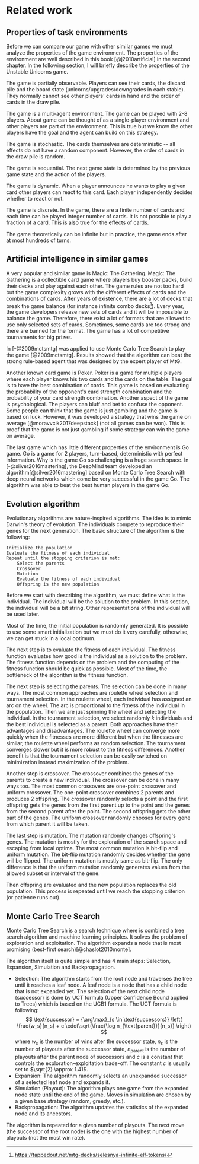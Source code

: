 # Related work

## Properties of task environments

Before we can compare our game with other similar games we must analyze the properties of the game environment. The properties of the environment are
well described in this book [@j2010artificial] in the second chapter.
In the following section, I will briefly describe the properties of the Unstable Unicorns game.

The game is partially observable. Players can see their cards, the
discard pile and the board state (unicorns/upgrades/downgrades in each stable).
They normally cannot see other players' cards in hand and the order of cards in the draw pile.

The game is a multi-agent environment. The game can be played with 2-8 players.
About game can be thought of as a single-player environment and other players are part of the environment. This is true but we know the other players have the goal
and the agent can build on this strategy.

The game is stochastic. The cards themselves are deterministic -- all effects do not
have a random component. However, the order of cards in the draw pile is random.

The game is sequential. The next game state is determined by the previous game
state and the action of the players.

The game is dynamic. When a player announces he wants to play a given card other
players can react to this card. Each player independently decides whether to react
or not.

The game is discrete. In the game, there are a finite number of cards and
each time can be played integer number of cards. It is not possible to play
a fraction of a card. This is also true for the effects of cards.

The game theoretically can be infinite but in practice, the game ends after
at most hundreds of turns.

## Artificial intelligence in similar games

A very popular and similar game is Magic: The Gathering. Magic: The Gathering is a
collectible card game where players buy booster packs, build their decks and play
against each other. The game rules are not too hard but the game complexity
grows with the different effects of cards and the combinations of cards.
After years of existence, there are a lot of decks that break the game balance
(for instance infinite combo decks[^infinite]). Every year, the game developers
release new sets of cards and it will be impossible to balance the game.
Therefore, there exist a lot of formats that are allowed to use only
selected sets of cards.
Sometimes, some cards are too strong and there are banned for the format.
The game has a lot of competitive tournaments for big prizes.

[^infinite]: https://tappedout.net/mtg-decks/selesnya-infinite-elf-tokens/

In [-@2009mctsmtg] was applied to use Monte Carlo Tree Search to play the game [@2009mctsmtg].
Results showed that the algorithm can beat the strong rule-based agent that
was designed by the expert player of MtG.

Another known card game is Poker. Poker is a game for multiple players
where each player knows his two cards and the cards on the table. The
goal is to have the best combination of cards. This game is based on evaluating the probability of the opponent's card strength combination and
the probability of your card strength combination. Another aspect
of the game is psychological. The players can bluff and bet to confuse
the opponent. Some people can think that the game is just gambling and
the game is based on luck. However, it was developed a strategy that wins the
game on average [@moravvcik2017deepstack] (not all games can be won).
This is proof that the game is not just gambling if some strategy can win the game on average.

The last game which has little different properties of the environment is
Go game. Go is a game for 2 players, turn-based, deterministic with perfect
information. Why is the game Go so challenging is a huge search space.
In [-@silver2016mastering], the DeepMind team developed an algorithm[@silver2016mastering]
based on Monte Carlo Tree Search with deep neural networks which come
be very successful in the game Go. The algorithm was able to beat the
best human players in the game Go.

## Evolution algorithm

Evolutionary algorithms are nature-inspired algorithms. The idea is
to mimic Darwin's theory of evolution. The individuals compete to reproduce
their genes for the next generation. The basic structure of the algorithm
is the following:

```
Initialize the population
Evaluate the fitness of each individual
Repeat until the stopping criterion is met:
    Select the parents
    Crossover
    Mutation
    Evaluate the fitness of each individual
    Offspring is the new population
```

Before we start with describing the algorithm, we must define what is
the individual. The individual will be the solution to the problem.
In this section, the individual will be a bit string. Other representations
of the individual will be used later.

Most of the time, the initial population is randomly generated.
It is possible to use some smart initialization but we must do it
very carefully, otherwise, we can get stuck in a local optimum.

The next step is to evaluate the fitness of each individual. The fitness function evaluates how good is the individual as a solution to the problem. The fitness function depends on the problem and the computing of the fitness function should be quick as possible. Most of the time, the bottleneck of the algorithm is the fitness function.

The next step is selecting the parents. The selection can be done in many ways. The most common approaches are roulette wheel selection and tournament selection. In the roulette wheel, each individual has assigned an arc on the wheel. The arc is proportional to the fitness of the individual in the population. Then we are just spinning the wheel and selecting the individual. In the tournament selection, we select randomly $k$ individuals and the best individual is selected as a parent. Both approaches have their advantages and disadvantages. The roulette wheel can converge more quickly when the fitnesses are more different but when the fitnesses are similar, the roulette wheel performs as random selection. The tournament converges slower but it is more robust to the fitness differences. Another benefit is that the tournament selection can be easily switched on minimization instead maximization of the problem.

Another step is crossover. The crossover combines the genes of the parents to create a new individual. The crossover can be done in many ways too. The most common crossovers are one-point crossover and uniform crossover. The one-point crossover combines 2 parents and produces 2 offspring. The crossover randomly selects a point and the first offspring gets the genes from the first parent up to the point and the genes from the second parent after the point. The second offspring gets the other part of the genes. The uniform crossover randomly chooses for every gene from which parent it will be taken.

The last step is mutation. The mutation randomly changes offspring's genes. The mutation is mostly for the exploration of the search space and escaping from local optima. The most common mutation is bit-flip and uniform mutation. The bit-flip mutation randomly decides whether the gene will be flipped. The uniform mutation is mostly same as bit-flip. The only difference is that the uniform mutation randomly generates values from the allowed subset or interval of the gene.

Then offspring are evaluated and the new population replaces the old population.
This process is repeated until we reach the stopping criterion (or patience runs out).

## Monte Carlo Tree Search

Monte Carlo Tree Search is a search technique where is combined a tree search algorithm and machine learning principles. It solves the problem of exploration and exploitation. The algorithm expands a node that is most promising (best-first search)[@chaslot2010monte].

The algorithm itself is quite simple and has 4 main steps: Selection, Expansion, Simulation and Backpropagation.

- Selection: The algorithm starts from the root node and traverses the tree until it reaches a leaf node. A leaf node is a node that has a child node that is not expanded yet. The selection of the next child node (successor) is done by UCT formula (Upper Confidence Bound applied to Trees) which is based on the UCB1 formula.
The UCT formula is following:
$$
\text{successor}
=
{\arg\max}_{s \in \text{successors}} \left(
    \frac{w_s}{n_s} + c \cdot\sqrt{\frac{\log n_{\text{parent}}}{n_s}}
\right)
$$
where $w_s$ is the number of wins after the successor state, $n_s$ is the number of playouts after the successor state, $n_{\text{parent}}$ is the number of playouts after the parent node of successors and $c$ is a constant that controls the exploration-exploitation trade-off. The constant $c$ is usually set to $\sqrt{2} \approx 1.41$.
- Expansion: The algorithm randomly selects an unexpanded successor of a selected leaf node and expands it.
- Simulation (Playout): The algorithm plays one game from the expanded node state until the end of the game. Moves in simulation are chosen by a given base strategy (random, greedy, etc.).
- Backpropagation: The algorithm updates the statistics of the expanded node and its ancestors.

The algorithm is repeated for a given number of playouts. The next move (the successor of the root node) is the one with the highest number of playouts (not the most win rate).
